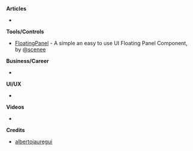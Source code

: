 **Articles**

* 

**Tools/Controls**

* [FloatingPanel](https://vojtastavik.com/2018/10/15/building-ios-app-without-xcode/) - A simple an easy to use UI Floating Panel Component, by [@scenee](https://twitter.com/scenee)

**Business/Career**

* 

**UI/UX**

* 

**Videos**

* 

**Credits**

* [albertojauregui](https://twitter.com/albertojauregui)
